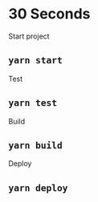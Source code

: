 # 30 Seconds

Start project

## `yarn start`

Test

## `yarn test`

Build

## `yarn build`

Deploy

## `yarn deploy`
